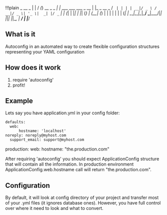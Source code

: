 !!!plain
             _                           __ _
            | |                         / _(_)
  __ _ _   _| |_  ___   ___  ___  _ __ | |_ _  __ _
 / _` | | | | __|/ _ \ / __|/ _ \| '_ \|  _| |/ _` |
| (_| | |_| | |_| (_) | (__| (_) | | | | | | | (_| |
 \__,_|\__,_|\__|\___/ \___|\___/|_| |_|_| |_|\__, |
                                               __/ |
                                              |___/

## What is it

Autoconfig in an automated way to create flexible configuration structures representing your YAML configuration

## How does it work

1. require 'autoconfig'
2. profit!

## Example

Lets say you have application.yml in your config folder:

	defaults:
	  web:
		  hostname: 'localhost'
    noreply: noreply@myhost.com
	  support_email: support@myhost.com
  production:
	  web:
		  hostname: "the.production.com"

After requiring 'autoconfig' you should expect ApplicationConfig structure that will contain all the information. In production environment
ApplicationConfig.web.hostname call will return "the.production.com".

## Configuration

By default, it will look at config directory of your project and transfer most of your .yml files (it ignores database ones). However,
you have full control over where it need to look and what to convert.

